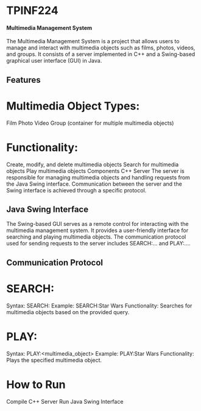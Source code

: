 # TPINF224

#### Multimedia Management System
The Multimedia Management System is a project that allows users to manage and interact with multimedia objects such as films, photos, videos, and groups. It consists of a server implemented in C++ and a Swing-based graphical user interface (GUI) in Java.

## Features
# Multimedia Object Types:

Film
Photo
Video
Group (container for multiple multimedia objects)
# Functionality:

Create, modify, and delete multimedia objects
Search for multimedia objects
Play multimedia objects
Components
C++ Server
The server is responsible for managing multimedia objects and handling requests from the Java Swing interface. Communication between the server and the Swing interface is achieved through a specific protocol.

## Java Swing Interface
The Swing-based GUI serves as a remote control for interacting with the multimedia management system. It provides a user-friendly interface for searching and playing multimedia objects. The communication protocol used for sending requests to the server includes SEARCH:... and PLAY:....

## Communication Protocol
# SEARCH:

Syntax: SEARCH:<query>
Example: SEARCH:Star Wars
Functionality: Searches for multimedia objects based on the provided query.
# PLAY:

Syntax: PLAY:<multimedia_object>
Example: PLAY:Star Wars
Functionality: Plays the specified multimedia object.
# How to Run
Compile C++ Server
Run Java Swing Interface
